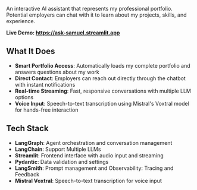 An interactive AI assistant that represents my professional portfolio. Potential employers can chat with it to learn about my projects, skills, and experience.

**Live Demo: https://ask-samuel.streamlit.app**

## What It Does

- **Smart Portfolio Access**: Automatically loads my complete portfolio and answers questions about my work
- **Direct Contact**: Employers can reach out directly through the chatbot with instant notifications
- **Real-time Streaming**: Fast, responsive conversations with multiple LLM options
- **Voice Input**: Speech-to-text transcription using Mistral's Voxtral model for hands-free interaction

## Tech Stack

- **LangGraph**: Agent orchestration and conversation management
- **LangChain**: Support Multiple LLMs
- **Streamlit**: Frontend interface with audio input and streaming
- **Pydantic**: Data validation and settings
- **LangSmith**: Prompt management and Observability: Tracing and Feedback
- **Mistral Voxtral**: Speech-to-text transcription for voice input
